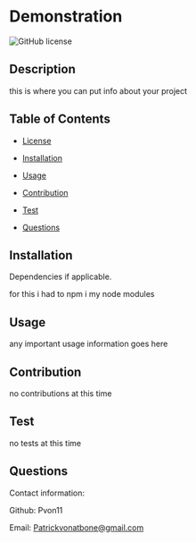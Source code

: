 # Demonstration

![GitHub license](https://img.shields.io/badge/license-MIT-blue.svg)

## Description

this is where you can put info about your project

## Table of Contents

- [License](#license)

- [Installation](#installation)
- [Usage](#usage)
- [Contribution](#contribution)
- [Test](#test)
- [Questions](#questions)

## Installation

Dependencies if applicable.

for this i had to npm i my node modules

## Usage

any important usage information goes here

## Contribution

no contributions at this time

## Test

no tests at this time

## Questions

Contact information:

Github: Pvon11

Email: Patrickvonatbone@gmail.com
